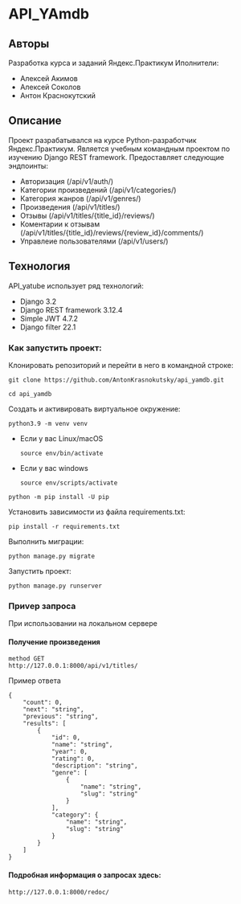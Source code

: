 # API_YAmdb

## Авторы
Разработка курса и заданий Яндекс.Практикум
Иполнители:
- Алексей Акимов
- Алексей Соколов
- Антон Краснокутский

## Описание
Проект разрабатывался на курсе Python-разработчик Яндекс.Практикум. Является учебным командным проектом по изучению Django REST framework.
Предоставляет следующие эндпоинты:
- Авторизация (/api/v1/auth/)
- Категории произведений (/api/v1/categories/)
- Категория жанров (/api/v1/genres/)
- Произведения (/api/v1/titles/)
- Отзывы (/api/v1/titles/{title_id}/reviews/)
- Коментарии к отзывам (/api/v1/titles/{title_id}/reviews/{review_id}/comments/)
- Управлеие пользователями (/api/v1/users/)

## Технология
API_yatube использует ряд технологий:

- Django 3.2
- Django REST framework 3.12.4
- Simple JWT 4.7.2
- Django filter 22.1

### Как запустить проект:

Клонировать репозиторий и перейти в него в командной строке:

```
git clone https://github.com/AntonKrasnokutsky/api_yamdb.git
```

```
cd api_yamdb
```

Cоздать и активировать виртуальное окружение:

```
python3.9 -m venv venv
```

* Если у вас Linux/macOS

    ```
    source env/bin/activate
    ```

* Если у вас windows

    ```
    source env/scripts/activate
    ```

```
python -m pip install -U pip
```

Установить зависимости из файла requirements.txt:

```
pip install -r requirements.txt
```

Выполнить миграции:

```
python manage.py migrate
```

Запустить проект:

```
python manage.py runserver
```

### Приvер запроса
При использовании на локальном сервере
#### Получение произведения
```
method GET
http://127.0.0.1:8000/api/v1/titles/
```
Пример ответа
```
{
    "count": 0,
    "next": "string",
    "previous": "string",
    "results": [
        {
            "id": 0,
            "name": "string",
            "year": 0,
            "rating": 0,
            "description": "string",
            "genre": [
                {
                    "name": "string",
                    "slug": "string"
                }
            ],
            "category": {
                "name": "string",
                "slug": "string"
            }
        }
    ]
}
```

#### Подробная информация о запросах здесь:
```
http://127.0.0.1:8000/redoc/
```
